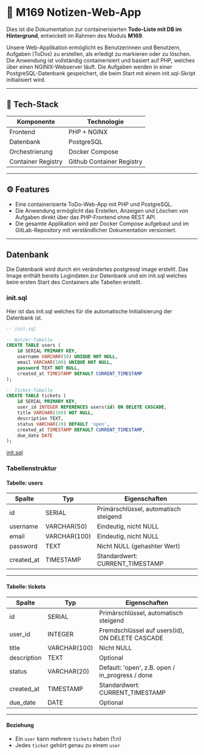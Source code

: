 # 📝 M169 Notizen-Web-App

Dies ist die Dokumentation zur containerisierten **Todo-Liste mit DB im Hintergrund**, entwickelt im Rahmen des Moduls **M169**.

Unsere Web-Applikation ermöglicht es Benutzerinnen und Benutzern, Aufgaben (ToDos) zu erstellen, als erledigt zu markieren oder zu löschen. Die Anwendung ist vollständig containerisiert und basiert auf PHP, welches über einen NGINIX-Webserver läuft. Die Aufgaben werden in einer PostgreSQL-Datenbank gespeichert, die beim Start mit einem init.sql-Skript initialisiert wird.

---

## 🚧 Tech-Stack

| Komponente         | Technologie               |
| ------------------ | ------------------------- |
| Frontend           | PHP + NGINX               |
| Datenbank          | PostgreSQL                |
| Orchestrierung     | Docker Compose            |
| Container Registry | Github Container Registry |

---

## ⚙️ Features

- Eine containerisierte ToDo-Web-App mit PHP und PostgreSQL.
- Die Anwendung ermöglicht das Erstellen, Anzeigen und Löschen von Aufgaben direkt über das PHP-Frontend ohne REST API.
- Die gesamte Applikation wird per Docker Compose aufgebaut und im GitLab-Repository mit verständlicher Dokumentation versioniert.

---

## Datenbank

Die Datenbank wird durch ein verändertes postgresql image erstellt. Das Image enthält bereits Logindaten zur Datenbank und ein init.sql welches beim ersten Start des Containers alle Tabellen erstellt.

### init.sql

Hier ist das init.sql welches für die automatische Initialisierung der Datenbank ist.

``` sql
-- init.sql

-- Nutzer-Tabelle
CREATE TABLE users (
    id SERIAL PRIMARY KEY,
    username VARCHAR(50) UNIQUE NOT NULL,
    email VARCHAR(100) UNIQUE NOT NULL,
    password TEXT NOT NULL,
    created_at TIMESTAMP DEFAULT CURRENT_TIMESTAMP
);

-- Ticket-Tabelle
CREATE TABLE tickets (
    id SERIAL PRIMARY KEY,
    user_id INTEGER REFERENCES users(id) ON DELETE CASCADE,
    title VARCHAR(100) NOT NULL,
    description TEXT,
    status VARCHAR(20) DEFAULT 'open',
    created_at TIMESTAMP DEFAULT CURRENT_TIMESTAMP,
    due_date DATE
);
```

[init.sql](app/db/init.sql)

### Tabellenstruktur

#### Tabelle: users

| Spalte     | Typ          | Eigenschaften                         |
| ---------- | ------------ | ------------------------------------- |
| id         | SERIAL       | Primärschlüssel, automatisch steigend |
| username   | VARCHAR(50)  | Eindeutig, nicht NULL                 |
| email      | VARCHAR(100) | Eindeutig, nicht NULL                 |
| password   | TEXT         | Nicht NULL (gehashter Wert)           |
| created_at | TIMESTAMP    | Standardwert: CURRENT_TIMESTAMP       |

---

#### Tabelle: tickets

| Spalte      | Typ          | Eigenschaften                                   |
| ----------- | ------------ | ----------------------------------------------- |
| id          | SERIAL       | Primärschlüssel, automatisch steigend           |
| user_id     | INTEGER      | Fremdschlüssel auf users(id), ON DELETE CASCADE |
| title       | VARCHAR(100) | Nicht NULL                                      |
| description | TEXT         | Optional                                        |
| status      | VARCHAR(20)  | Default: 'open', z.B. open / in_progress / done |
| created_at  | TIMESTAMP    | Standardwert: CURRENT_TIMESTAMP                 |
| due_date    | DATE         | Optional                                        |

---

#### Beziehung

- Ein `user` kann mehrere `tickets` haben (1:n)
- Jedes `ticket` gehört genau zu einem `user`